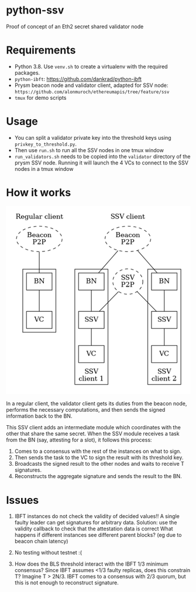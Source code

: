 # python-ssv
Proof of concept of an Eth2 secret shared validator node

# Requirements

 * Python 3.8. Use `venv.sh` to create a virtualenv with the required packages.
 * `python-ibft`: https://github.com/dankrad/python-ibft
 * Prysm beacon node and validator client, adapted for SSV node: `https://github.com/alonmuroch/ethereumapis/tree/feature/ssv`
 * `tmux` for demo scripts

# Usage

 * You can split a validator private key into the threshold keys using `privkey_to_threshold.py`.
 * Then use `run.sh` to run all the SSV nodes in one tmux window
 * `run_validators.sh` needs to be copied into the `validator` directory of the prysm SSV node. Running it will launch the 4 VCs to connect to the SSV nodes in a tmux window

# How it works

![overview](doc/diagrams/overview.png)

In a regular client, the validator client gets its duties from the beacon node, performs the necessary computations, and then sends the signed information back to the BN.

This SSV client adds an intermediate module which coordinates with the other that share the same secret. When the SSV module receives a task from the BN (say, attesting for a slot), it follows this process:
1. Comes to a consensus with the rest of the instances on what to sign.
2. Then sends the task to the VC to sign the result with its threshold key.
3. Broadcasts the signed result to the other nodes and waits to receive T signatures.
4. Reconstructs the aggregate signature and sends the result to the BN.



# Issues

1. IBFT instances do not check the validity of decided values!! A single faulty leader can
get signatures for arbitrary data.
Solution: use the validity callback to check that the attestation data is correct
What happens if different instances see different parent blocks? (eg due to beacon chain latency)


2. No testing without testnet :(

3. How does the BLS threshold interact with the IBFT 1/3 minimum consensus? Since IBFT assumes <1/3 faulty replicas, does this constrain T?
Imagine T > 2N/3. IBFT comes to a consensus with 2/3 quorum, but this is not enough to reconstruct signature.
